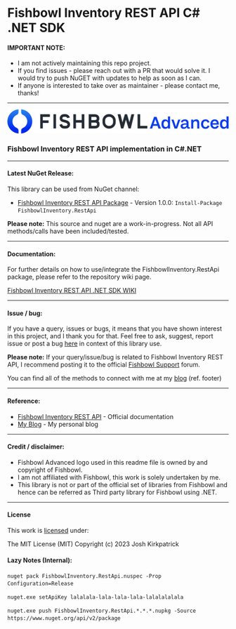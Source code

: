 # Fishbowl Inventory REST API C# .NET SDK

#### IMPORTANT NOTE:
* I am not actively maintaining this repo project.
* If you find issues - please reach out with a PR that would solve it. I would try to push NuGET with updates to help as soon as I can.
* If anyone is interested to take over as maintainer - please contact me, thanks!

---

![Fishbowl](https://raw.githubusercontent.com/Kirkpajl/FishbowlInventory.RestApi/master/fishbowl-logo.png "Fishbowl")

### Fishbowl Inventory REST API implementation in C#.NET

---

#### <a name="latest-release"></a>Latest NuGet Release:
This library can be used from NuGet channel:

* [Fishbowl Inventory REST API Package](https://www.nuget.org/packages/FishbowlInventory.RestApi/) - Version 1.0.0: `Install-Package FishbowlInventory.RestApi`

**Please note:** This source and nuget are a work-in-progress.  Not all API methods/calls have been included/tested.

---

#### <a name="how-to"></a>Documentation:
For further details on how to use/integrate the FishbowlInventory.RestApi package, please refer to the repository wiki page.

[Fishbowl Inventory REST API .NET SDK WIKI](https://github.com/Kirkpajl/FishbowlInventory.RestApi/wiki)

---

#### <a name="issues-bugs"></a>Issue / bug:
If you have a query, issues or bugs, it means that you have shown interest in this project, and I thank you for that.
Feel free to ask, suggest, report issue or post a bug [here](https://github.com/Kirkpajl/FishbowlInventory.RestApi/issues) in context of this library use.

**Please note:** If your query/issue/bug is related to Fishbowl Inventory REST API, I recommend posting it to the official [Fishbowl Support](https://help.fishbowlinventory.com/s/) forum.

You can find all of the methods to connect with me at my [blog](https://joshuakirkpatrick.com/contact) (ref. footer)

---

#### <a name="references"></a>Reference:

* [Fishbowl Inventory REST API](https://help.fishbowlinventory.com/s/article/Fishbowl-API) - Official documentation
* [My Blog](https://joshuakirkpatrick.com/) - My personal blog

---

#### <a name="credits"></a>Credit / disclaimer:

* Fishbowl Advanced logo used in this readme file is owned by and copyright of Fishbowl.
* I am not affiliated with Fishbowl, this work is solely undertaken by me.
* This library is not or part of the official set of libraries from Fishbowl and hence can be referred as Third party library for Fishbowl using .NET.

---

#### License

This work is [licensed](https://github.com/Kirkpajl/FishbowlInventory.RestApi/blob/master/LICENSE) under:

The MIT License (MIT)
Copyright (c) 2023 Josh Kirkpatrick

#### Lazy Notes (Internal):

`nuget pack FishbowlInventory.RestApi.nuspec -Prop Configuration=Release`

`nuget.exe setApiKey lalalala-lala-lala-lala-lalalalalala`

`nuget.exe push FishbowlInventory.RestApi.*.*.*.nupkg -Source https://www.nuget.org/api/v2/package`

